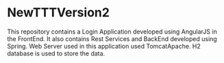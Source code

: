 # NewTTTVersion2

This repository contains a Login Application developed using AngularJS in the FrontEnd.
It also contains Rest Services and BackEnd developed using Spring.
Web Server used in this application used TomcatApache. 
H2 database is used to store the  data.
